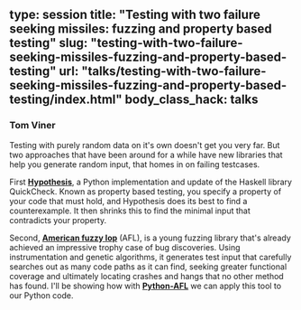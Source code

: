 type: session
title: "Testing with two failure seeking missiles: fuzzing and property based testing"
slug: "testing-with-two-failure-seeking-missiles-fuzzing-and-property-based-testing"
url: "talks/testing-with-two-failure-seeking-missiles-fuzzing-and-property-based-testing/index.html"
body_class_hack: talks
---

### Tom Viner

Testing with purely random data on it's own doesn't get you very far. But
two approaches that have been around for a while have new libraries that
help you generate random input, that homes in on failing testcases.

First **[Hypothesis](https://hypothesis.readthedocs.org/en/latest/)**, a Python implementation and update of the Haskell library QuickCheck. Known as property based testing, you specify a property of your
code that must hold, and Hypothesis does its best to find a counterexample.
It then shrinks this to find the minimal input that contradicts your property.

Second, **[American fuzzy lop](http://lcamtuf.coredump.cx/afl/)** (AFL), is a young fuzzing library that's already
achieved an impressive trophy case of bug discoveries. Using
instrumentation and genetic algorithms, it generates test input that
carefully searches out as many code paths as it can find, seeking greater
functional coverage and ultimately locating crashes and hangs that no other
method has found. I'll be showing how with **[Python-AFL](http://jwilk.net/software/python-afl)** we can apply this
tool to our Python code.
